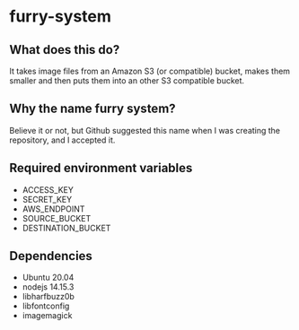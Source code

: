 # furry-system

## What does this do?

It takes image files from an Amazon S3 (or compatible) bucket, makes them smaller and then puts them into an other S3 compatible bucket.

## Why the name furry system?

Believe it or not, but Github suggested this name when I was creating the repository, and I accepted it.

## Required environment variables

* ACCESS_KEY
* SECRET_KEY
* AWS_ENDPOINT
* SOURCE_BUCKET
* DESTINATION_BUCKET

## Dependencies

* Ubuntu 20.04
* nodejs 14.15.3
* libharfbuzz0b
* libfontconfig
* imagemagick